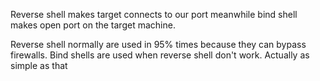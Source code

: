 Reverse shell makes target connects to our port meanwhile bind shell makes open port on the target machine. 

Reverse shell normally are used in 95% times because they can bypass firewalls. 
Bind shells are used when reverse shell don't work. Actually as simple as that